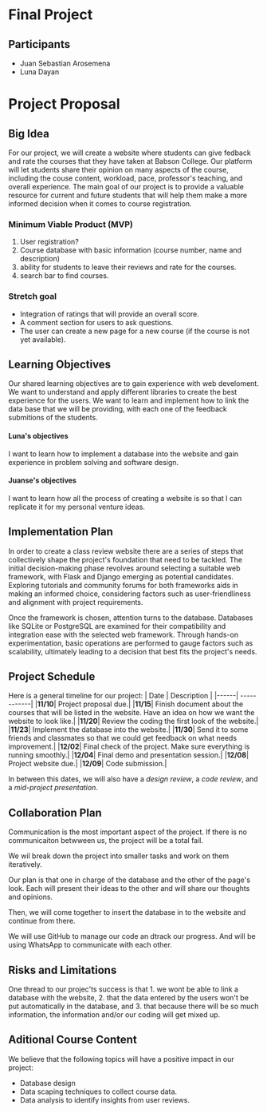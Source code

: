 # Final Project

## Participants 
- Juan Sebastian Arosemena
- Luna Dayan


# Project Proposal

## Big Idea
For our project, we will create a website where students can give fedback and rate the courses that they have taken at Babson College. Our platform will let students share their opinion on many aspects of the course, including the couse content, workload, pace, professor's teaching, and overall experience. The main goal of our project is to provide a valuable resource for current and future students that will help them make a more informed decision when it comes to course registration.

### Minimum Viable Product (MVP)
1. User registration?
2. Course database with basic information (course number, name and description)
3. ability for students to leave their reviews and rate for the courses. 
4. search bar to find courses. 

### Stretch goal
- Integration of ratings that will provide an overall score.
- A comment section for users to ask questions.
- The user can create a new page for a new course (if the course is not yet available).


## Learning Objectives
Our shared learning objectives are to gain experience with web develoment. We want to understand and apply different libraries to create the best experience for the users. We want to learn and implement how to link the data base that we will be providing, with each one of the feedback submitions of the students. 

#### Luna's objectives
I want to learn how to implement a database into the website and gain experience in problem solving and software design. 

#### Juanse's objectives
I want to learn how all the process of creating a website is so that I can replicate it for my personal venture ideas.

## Implementation Plan
In order to create a class review website there are a series of steps that collectively shape the project's foundation that need to be tackled. The initial decision-making phase revolves around selecting a suitable web framework, with Flask and Django emerging as potential candidates. Exploring tutorials and community forums for both frameworks aids in making an informed choice, considering factors such as user-friendliness and alignment with project requirements.  

Once the framework is chosen, attention turns to the database. Databases like SQLite or PostgreSQL are examined for their compatibility and integration ease with the selected web framework. Through hands-on experimentation, basic operations are performed to gauge factors such as scalability, ultimately leading to a decision that best fits the project's needs. 


## Project Schedule
Here is a general timeline for our project:
| Date | Description |
|------| ------------|
|**11/10**| Project proposal due.|
|**11/15**| Finish document about the courses that will be listed in the website. Have an idea on how we want the website to look like.|
|**11/20**| Review the coding the first look of the website.|
|**11/23**| Implement the database into the website.|
|**11/30**| Send it to some friends and classmates so that we could get feedback on what needs improvement.|
|**12/02**| Final check of the project. Make sure everything is running smoothly.|
|**12/04**| Final demo and presentation session.|
|**12/08**| Project website due.|
|**12/09**| Code submission.|

In between this dates, we will also have a *design review*, a *code review*, and a *mid-project presentation*. 

## Collaboration Plan
Communication is the most important aspect of the project. If there is no communicaiton betwween us, the project will be a total fail. 

We wil break down the project into smaller tasks and work on them iteratively.

Our plan is that one in charge of the database and the other of the page's look. Each will present their ideas to the other and will share our thoughts and opinions. 

Then, we will come together to insert the database in to the website and continue from there. 

We will use GitHub to manage our code an dtrack our progress. And will be using WhatsApp to communicate with each other. 

## Risks and Limitations
One thread to our projec'ts success is that 1. we wont be able to link a database with the website, 2. that the data entered by the users won't be put automatically in the database, and 3. that because there will be so much information, the information and/or our coding will get mixed up.

## Aditional Course Content
We believe that the following topics will have a positive impact in our project:
- Database design
- Data scaping techniques to collect course data. 
- Data analysis to identify insights from user reviews. 
